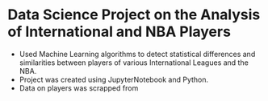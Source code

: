 # Data Science Project on the Analysis of International and NBA Players
- Used Machine Learning algorithms to detect statistical differences and similarities between players of various International Leagues and the NBA.
- Project was created using JupyterNotebook and Python.
- Data on players was scrapped from 

